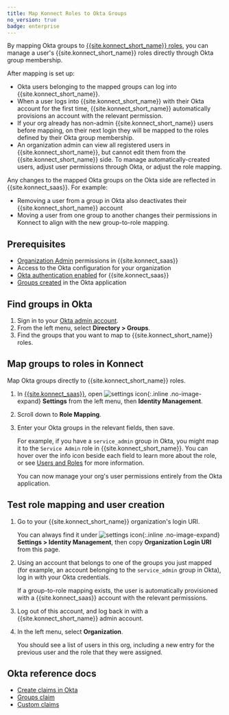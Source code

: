 ```yaml
---
title: Map Konnect Roles to Okta Groups
no_version: true
badge: enterprise
---
```

By mapping Okta groups to [{{site.konnect_short_name}} roles](/konnect/org-management/users-and-roles),
you can manage a user's {{site.konnect_short_name}} roles directly through Okta group membership.

After mapping is set up:
* Okta users belonging to the mapped groups can log into {{site.konnect_short_name}}.
* When a user logs into {{site.konnect_short_name}} with their Okta account for the first time,
{{site.konnect_short_name}} automatically provisions an account with the relevant permission.
* If your org already has non-admin {{site.konnect_short_name}} users before mapping, on their next
login they will be mapped to the roles defined by their Okta group membership.
* An organization admin can view all registered users in {{site.konnect_short_name}},
but cannot edit them from the {{site.konnect_short_name}} side. To manage
automatically-created users, adjust user permissions through Okta, or
adjust the role mapping.

Any changes to the mapped Okta groups on the Okta side are reflected in
{{site.konnect_saas}}. For example:
* Removing a user from a group in Okta also deactivates their {{site.konnect_short_name}} account
* Moving a user from one group to another changes their permissions in Konnect
to align with the new group-to-role mapping.

## Prerequisites
* [Organization Admin](/konnect/reference/org-management/#role-definitions)
permissions in {{site.konnect_saas}}
* Access to the Okta configuration for your organization
* [Okta authentication enabled](/konnect/org-management/okta-idp) for {{site.konnect_saas}}
* [Groups created](https://help.okta.com/en/prod/Content/Topics/users-groups-profiles/usgp-groups-main.htm)
in the Okta application

## Find groups in Okta
1. Sign in to your [Okta admin account](https://admin.okta.com/).
1. From the left menu, select **Directory > Groups**.
1. Find the groups that you want to map to {{site.konnect_short_name}} roles.

## Map groups to roles in Konnect
Map Okta groups directly to {{site.konnect_short_name}} roles.

1. In [{{site.konnect_saas}}](https://konnect.konghq.com), open
![settings icon](/assets/images/icons/konnect/konnect-settings.svg){:.inline .no-image-expand}
 **Settings** from the left menu, then **Identity Management**.
1. Scroll down to **Role Mapping**.
1. Enter your Okta groups in the relevant fields, then save.

    For example, if you have a `service_admin` group in Okta, you might map it
    to the `Service Admin` role in {{site.konnect_short_name}}. You can hover over the info icon
    beside each field to learn more about the role, or see
    [Users and Roles](/konnect/org-management/users-and-roles) for more information.

    You can now manage your org's user permissions entirely from the Okta
    application.

## Test role mapping and user creation
1. Go to your {{site.konnect_short_name}} organization's login URI.

    You can always find it under ![settings icon](/assets/images/icons/konnect/konnect-settings.svg){:.inline .no-image-expand}
     **Settings > Identity Management**, then copy **Organization Login URI** from this page.

1. Using an account that belongs to one of the groups you just mapped
(for example, an account belonging to the `service_admin` group in Okta), log
in with your Okta credentials.

    If a group-to-role mapping exists, the user is automatically provisioned with
    a {{site.konnect_saas}} account with the relevant permissions.

1. Log out of this account, and log back in with a {{site.konnect_short_name}} admin account.

1. In the left menu, select **Organization**.

    You should see a list of users in this org, including a new entry for the
    previous user and the role that they were assigned.


## Okta reference docs
* [Create claims in Okta](https://developer.okta.com/docs/guides/customize-authz-server/create-claims/)
* [Groups claim](https://developer.okta.com/docs/guides/customize-tokens-groups-claim/add-groups-claim-custom-as/)
* [Custom claims](https://developer.okta.com/docs/guides/customize-tokens-returned-from-okta/add-custom-claim/)
